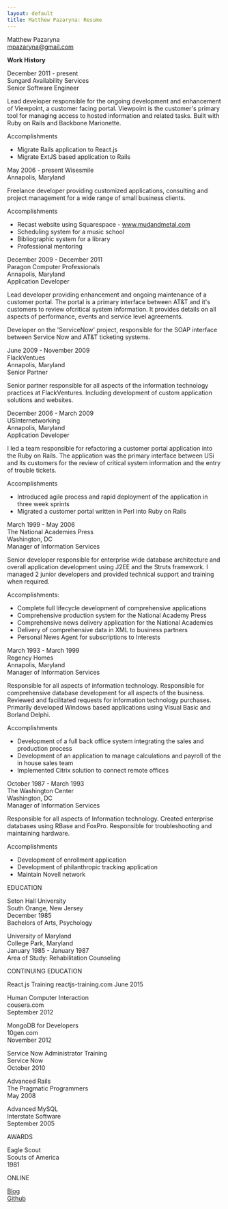 ```yaml
---
layout: default
title: Matthew Pazaryna: Resume
---
```


Matthew Pazaryna  
mpazaryna@gmail.com  

**Work History**

December 2011 - present  
Sungard Availability Services  
Senior Software Engineer  

Lead developer responsible for the ongoing development and enhancement of Viewpoint, a customer facing portal.  Viewpoint is
the customer's primary tool for managing access to hosted information and related tasks.  Built with Ruby on Rails and
Backbone Marionette.

Accomplishments
* Migrate Rails application to React.js
* Migrate ExtJS based application to Rails

May 2006 - present
Wisesmile  
Annapolis, Maryland  

Freelance developer providing customized applications, consulting and project management for a wide range of small business clients. 

Accomplishments
* Recast website using Squarespace - www.mudandmetal.com
* Scheduling system for a music school
* Bibliographic system for a library
* Professional mentoring

December 2009 - December 2011  
Paragon Computer Professionals  
Annapolis, Maryland  
Application Developer  

Lead developer providing enhancement and ongoing maintenance of a customer portal.  The portal is a primary interface between AT&amp;T and it's customers to 
review ofcritical system information.  It provides details on all aspects of performance, events and service level agreements. 

Developer on the 'ServiceNow' project, responsible for the SOAP interface between Service Now and AT&amp;T ticketing systems.  

June 2009 - November 2009  
FlackVentues  
Annapolis, Maryland  
Senior Partner  

Senior partner responsible for all aspects of the information technology practices at FlackVentures.  Including development of custom application 
solutions and websites.
 
December 2006 - March 2009  
USInternetworking  
Annapolis, Maryland  
Application Developer  
  
I led a team responsible for refactoring a customer portal application into the Ruby on Rails.  The application was the primary interface between USi and its 
customers for the review of critical system information and the entry of trouble tickets.

Accomplishments  
* Introduced agile process and rapid deployment of the application in three week sprints
* Migrated a customer portal written in Perl into Ruby on Rails
 
March 1999 - May 2006  
The National Academies Press  
Washington, DC  
Manager of Information Services

Senior developer responsible for enterprise wide database architecture and overall application development using J2EE and the Struts framework. I managed 2 junior 
developers and provided technical support and training when required.

Accomplishments:
* Complete full lifecycle development of comprehensive applications
* Comprehensive production system for the National Academy Press
* Comprehensive news delivery application for the National Academies
* Delivery of comprehensive data in XML to business partners
* Personal News Agent for subscriptions to Interests

March 1993 - March 1999  
Regency Homes  
Annapolis, Maryland  
Manager of Information Services  

Responsible for all aspects of information technology. Responsible for comprehensive database development for all aspects of the business. Reviewed and facilitated requests 
for information technology purchases. Primarily developed Windows based applications using Visual Basic and Borland Delphi.

Accomplishments  
* Development of a full back office system integrating the sales and production process
* Development of an application to manage calculations and payroll of the in house sales team
* Implemented Citrix solution to connect remote offices

October 1987 - March 1993  
The Washington Center  
Washington, DC  
Manager of Information Services  

Responsible for all aspects of Information technology. Created enterprise databases using RBase and FoxPro. Responsible for troubleshooting and maintaining hardware.

Accomplishments
* Development of enrollment application
* Development of philanthropic tracking application
* Maintain Novell network

EDUCATION  

Seton Hall University  
South Orange, New Jersey  
December 1985  
Bachelors of Arts, Psychology  

University of Maryland  
College Park, Maryland  
January 1985 - January 1987  
Area of Study: Rehabilitation Counseling  

CONTINUING EDUCATION  

React.js Training
reactjs-training.com
June 2015

Human Computer Interaction  
cousera.com  
September 2012  

MongoDB for Developers  
10gen.com  
November 2012  

Service Now Administrator Training  
Service Now  
October 2010  

Advanced Rails  
The Pragmatic Programmers  
May 2008  

Advanced MySQL  
Interstate Software  
September 2005  

AWARDS  

Eagle Scout  
Scouts of America  
1981  

ONLINE

[Blog](http://wisesmile.github.com)  
[Github](http://www.github.com/wisesmile)  